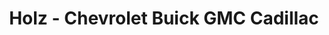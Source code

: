 ---
title: "Holz -  Chevrolet Buick GMC Cadillac"
url: /watertown/holz-chevrolet-buick-gmc-cadillac/
shop: Autohaus
---